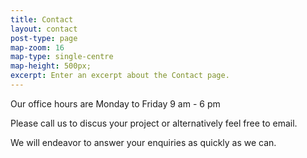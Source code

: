 ```yaml
---
title: Contact
layout: contact
post-type: page
map-zoom: 16
map-type: single-centre
map-height: 500px;
excerpt: Enter an excerpt about the Contact page.
---
```


Our office hours are Monday to Friday 9 am - 6 pm

Please call us to discus your project or alternatively feel free to email.

We will endeavor to answer your enquiries as quickly as we can.
